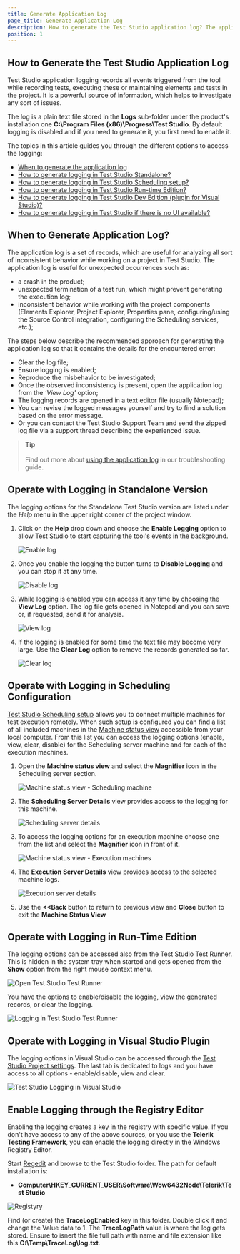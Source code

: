 ```yaml
---
title: Generate Application Log
page_title: Generate Application Log
description: How to generate the Test Studio application log? The application log records all events happening in the UI and can be used when troubleshooting various errors, which appear while recording, executing tests or while maintaining the test project. Any unexpected errors can be also explored in the application log. 
position: 1
---
```

## How to Generate the Test Studio Application Log

Test Studio application logging records all events triggered from the tool while recording tests, executing these or maintaining elements and tests in the project. It is a powerful source of information, which helps to investigate any sort of issues.

The log is a plain text file stored in the **Logs** sub-folder under the product's installation one **C:\Program Files (x86)\Progress\Test Studio**. By default logging is disabled and if you need to generate it, you first need to enable it.

The topics in this article guides you through the different options to access the logging:

- [When to generate the application log](#when-to-generate-application-log)
- [How to generate logging in Test Studio Standalone?](#operate-with-logging-in-standalone-version)
- [How to generate logging in Test Studio Scheduling setup?](#operate-with-logging-in-scheduling-configuration)
- [How to generate logging in Test Studio Run-time Edition?](#operate-with-logging-in-run-time-edition)
- [How to generate logging in Test Studio Dev Edition (plugin for Visual Studio)?](#operate-with-logging-in-visual-studio-plugin)
- [How to generate logging in Test Studio if there is no UI available?](#enable-logging-through-the-registry-editor)

## When to Generate Application Log?

The application log is a set of records, which are useful for analyzing all sort of inconsistent behavior while working on a project in Test Studio. The application log is useful for unexpected occurrences such as:

- a crash in the product;
- unexpected termination of a test run, which might prevent generating the execution log;
- inconsistent behavior while working with the project components (Elements Explorer, Project Explorer, Properties pane, configuring/using the Source Control integration, configuring the Scheduling services, etc.);

The steps below describe the recommended approach for generating the application log so that it contains the details for the encountered error:

* Clear the log file;
* Ensure logging is enabled;
* Reproduce the misbehavior to be investigated;
* Once the observed inconsistency is present, open the application log from the _'View Log'_ option;
* The logging records are opened in a text editor file (usually Notepad);
* You can revise the logged messages yourself and try to find a solution based on the error message.
* Or you can contact the Test Studio Support Team and send the zipped log file via a support thread describing the experienced issue.

> __Tip__
><br>
><br>
> Find out more about <a href="/troubleshooting-guide/troubleshooting-tools-tg/using-the-application-log" target="_blank">using the application log</a> in our troubleshooting guide.

## Operate with Logging in Standalone Version

The logging options for the Standalone Test Studio version are listed under the _Help_ menu in the upper right corner of the project window.

1. Click on the **Help** drop down and choose the  **Enable Logging** option to allow Test Studio to start capturing the tool's events in the background.

    ![Enable log][7]

2. Once you enable the logging the button turns to **Disable Logging** and you can stop it at any time.

    ![Disable log][7a]

3. While logging is enabled you can access it any time by choosing the **View Log** option. The log file gets opened in Notepad and you can save or, if requested, send it for analysis.

    ![View log][8]

4. If the logging is enabled for some time the text file may become very large. Use the __Clear Log__ option to remove the records generated so far.

    ![Clear log][8a]

## Operate with Logging in Scheduling Configuration

<a href="/automated-tests/scheduling/overview" target="_blank">Test Studio Scheduling setup</a> allows you to connect multiple machines for test execution remotely. When such setup is configured you can find a list of all included machines in the <a href="/automated-tests/scheduling/view-execution-status" target="_blank">Machine status view</a> accessible from your local computer. From this list you can access the logging options (enable, view, clear, disable) for the Scheduling server machine and for each of the execution machines.

1. Open the __Machine status view__ and select the __Magnifier__ icon in the Scheduling server section. 

    ![Machine status view - Scheduling machine][2]

1. The __Scheduling Server Details__ view provides access to the logging for this machine.

    ![Scheduling server details][2a]

1. To access the logging options for an execution machine choose one from the list and select the __Magnifier__ icon in front of it. 

    ![Machine status view - Execution machines][3]

1. The __Execution Server Details__ view provides access to the selected machine logs.

    ![Execution server details][4]

1. Use the __<<Back__ button to return to previous view and __Close__ button to exit the __Machine Status View__

## Operate with Logging in Run-Time Edition

The logging options can be accessed also from the Test Studio Test Runner. This is hidden in the system tray when started and gets opened from the __Show__ option from the right mouse context menu.

![Open Test Studio Test Runner](/img/features/scheduling-test-runs/create-execution-server/fig1.png)

You have the options to enable/disable the logging, view the generated records, or clear the logging.

![Logging in Test Studio Test Runner](/img/features/scheduling-test-runs/create-execution-server/fig6a.png)

## Operate with Logging in Visual Studio Plugin

The logging options in Visual Studio can be accessed through the <a href="https://docs.telerik.com/devtools/teststudiodev/features/project-settings/overview" target="_blank">Test Studio Project settings</a>. The last tab is dedicated to logs and you have access to all options - enable/disable, view and clear.

![Test Studio Logging in Visual Studio](/img/knowledge-base/best-practices-kb/generate-application-log/vs-logging.png)

## Enable Logging through the Registry Editor

Enabling the logging creates a key in the registry with specific value. If you don't have access to any of the above sources, or you use the __Telerik Testing Framework__, you can enable the logging directly in the Windows Registry Editor.

Start <a href="http://support2.microsoft.com/kb/136393" target="_blank">Regedit</a> and browse to the Test Studio folder. The path for default installation is:

* **Computer\HKEY_CURRENT_USER\Software\Wow6432Node\Telerik\Test Studio**

![Registyry][6]

Find (or create) the __TraceLogEnabled__ key in this folder. Double click it and change the Value data to 1. The __TraceLogPath__ value is where the log gets stored. Ensure to isnert the file full path with name and file extension like this **C:\Temp\TraceLog\log.txt**.


[2]: /img/knowledge-base/best-practices-kb/generate-application-log/fig2.png
[2a]: /img/knowledge-base/best-practices-kb/generate-application-log/fig2a.png
[3]: /img/knowledge-base/best-practices-kb/generate-application-log/fig3.png
[4]: /img/knowledge-base/best-practices-kb/generate-application-log/fig4.png

[6]: /img/knowledge-base/best-practices-kb/generate-application-log/fig6.png
[7]: /img/knowledge-base/best-practices-kb/generate-application-log/fig7.png
[7a]: /img/knowledge-base/best-practices-kb/generate-application-log/fig7a.png
[8]: /img/knowledge-base/best-practices-kb/generate-application-log/fig8.png
[8a]: /img/knowledge-base/best-practices-kb/generate-application-log/fig8a.png
